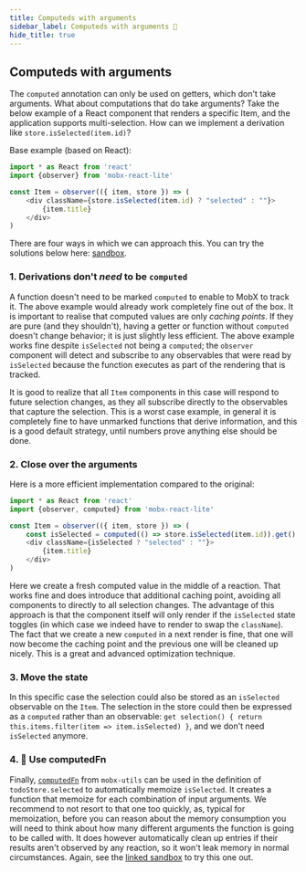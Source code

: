 ```yaml
---
title: Computeds with arguments
sidebar_label: Computeds with arguments 🚀
hide_title: true
---
```


<script async type="text/javascript" src="//cdn.carbonads.com/carbon.js?serve=CEBD4KQ7&placement=mobxjsorg" id="_carbonads_js"></script>

## Computeds with arguments

The `computed` annotation can only be used on getters, which don't take arguments.
What about computations that do take arguments?
Take the below example of a React component that renders a specific Item,
and the application supports multi-selection.
How can we implement a derivation like `store.isSelected(item.id)`?

Base example (based on React):

```javascript
import * as React from 'react'
import {observer} from 'mobx-react-lite'

const Item = observer(({ item, store }) => (
    <div className={store.isSelected(item.id) ? "selected" : ""}>
        {item.title}
    </div>
)
```

There are four ways in which we can approach this. You can try the solutions below here: [sandbox](https://codesandbox.io/s/multi-selection-odup1?file=/src/index.tsx).

### 1. Derivations don't _need_ to be `computed`

A function doesn't need to be marked `computed` to enable to MobX to track it.
The above example would already work completely fine out of the box.
It is important to realise that computed values are only _caching points_.
If they are pure (and they shouldn't), having a getter or function without `computed` doesn't change behavior; it is just slightly less efficient.
The above example works fine despite `isSelected` not being a `computed`;
the `observer` component will detect and subscribe to any observables that were read by `isSelected` because the function executes as part of the rendering that is tracked.

It is good to realize that all `Item` components in this case will respond to future selection changes,
as they all subscribe directly to the observables that capture the selection.
This is a worst case example, in general it is completely fine to have unmarked functions that derive information, and this is a good default strategy, until numbers prove anything else should be done.

### 2. Close over the arguments

Here is a more efficient implementation compared to the original:

```javascript
import * as React from 'react'
import {observer, computed} from 'mobx-react-lite'

const Item = observer(({ item, store }) => (
    const isSelected = computed(() => store.isSelected(item.id)).get()
    <div className={isSelected ? "selected" : ""}>
        {item.title}
    </div>
)
```

Here we create a fresh computed value in the middle of a reaction.
That works fine and does introduce that additional caching point, avoiding all components to directly
to all selection changes.
The advantage of this approach is that the component itself will only render if the
`isSelected` state toggles (in which case we indeed have to render to swap the `className`).
The fact that we create a new `computed` in a next render is fine, that one will now become the caching
point and the previous one will be cleaned up nicely.
This is a great and advanced optimization technique.

### 3. Move the state

In this specific case the selection could also be stored as an `isSelected` observable on the `Item`. The selection in the store could then be expressed as a `computed` rather than an observable: `get selection() { return this.items.filter(item => item.isSelected) }`, and we don't need `isSelected` anymore.

### 4. 🚀 Use computedFn

Finally,
[`computedFn`](https://github.com/mobxjs/mobx-utils#computedfn) from `mobx-utils` can be used in the definition of `todoStore.selected` to automatically memoize `isSelected`.
It creates a function that memoize for each combination of input arguments.
We recommend to not resort to that one too quickly, as, typical for memoization, before you can reason about the memory consumption you will need to think about how many different arguments the function is going to be called with.
It does however automatically clean up entries if their results aren't observed by any reaction, so it won't leak memory in normal circumstances.
Again, see the [linked sandbox](https://codesandbox.io/s/multi-selection-odup1?file=/src/index.tsx) to try this one out.
